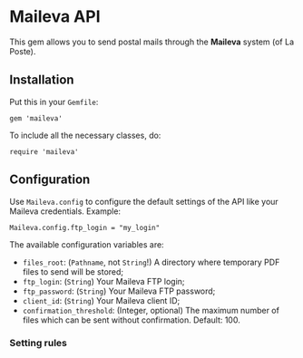 # Maileva API #

This gem allows you to send postal mails through the **Maileva** system (of La Poste).

## Installation ##

Put this in your `Gemfile`:

    gem 'maileva'

To include all the necessary classes, do:

    require 'maileva'

## Configuration ##

Use `Maileva.config` to configure the default settings of the API like your
Maileva credentials. Example:

    Maileva.config.ftp_login = "my_login"

The available configuration variables are:

 * `files_root`: (`Pathname`, not `String`!) A directory where temporary PDF files
   to send will be stored;
 * `ftp_login`: (`String`) Your Maileva FTP login;
 * `ftp_password`: (`String`) Your Maileva FTP password;
 * `client_id`: (`String`) Your Maileva client ID;
 * `confirmation_threshold`: (Integer, optional) The maximum number of files which
   can be sent without confirmation. Default: 100.

### Setting rules ###

